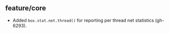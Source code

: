 ## feature/core

*  Added `box.stat.net.thread()` for reporting per thread net
   statistics (gh-6293).
